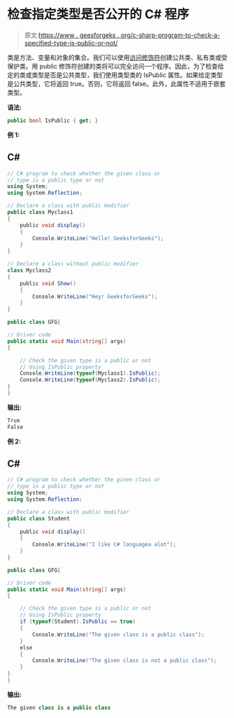 # 检查指定类型是否公开的 C# 程序

> 原文:[https://www . geesforgeks . org/c-sharp-program-to-check-a-specified-type-is-public-or-not/](https://www.geeksforgeeks.org/c-sharp-program-to-check-a-specified-type-is-public-or-not/)

类是方法、变量和对象的集合。我们可以使用[访问修饰符](https://www.geeksforgeeks.org/access-modifiers-in-c-sharp/)创建公共类、私有类或受保护类。用 public 修饰符创建的类将可以完全访问一个程序。因此，为了检查给定的类或类型是否是公共类型，我们使用类型类的 IsPublic 属性。如果给定类型是公共类型，它将返回 true。否则，它将返回 false。此外，此属性不适用于嵌套类型。

**语法:**

```cs
public bool IsPublic { get; }
```

**例 1:**

## C#

```cs
// C# program to check whether the given class or
// type is a public type or not
using System;
using System.Reflection;

// Declare a class with public modifier
public class Myclass1
{
    public void display()
    {
        Console.WriteLine("Hello! GeeksforGeeks");
    }
}

// Declare a class without public modifier
class Myclass2
{
    public void Show()
    {
        Console.WriteLine("Hey! GeeksforGeeks");
    }
}

public class GFG{

// Driver code    
public static void Main(string[] args)
{

    // Check the given type is a public or not
    // Using IsPublic property
    Console.WriteLine(typeof(Myclass1).IsPublic);
    Console.WriteLine(typeof(Myclass2).IsPublic);
}
}
```

**输出:**

```cs
True
False
```

**例 2:**

## C#

```cs
// C# program to check whether the given class or
// type is a public type or not
using System;
using System.Reflection;

// Declare a class with public modifier
public class Student
{
    public void display()
    {
        Console.WriteLine("I like C# languagea alot");
    }
}

public class GFG{

// Driver code    
public static void Main(string[] args)
{

    // Check the given type is a public or not
    // Using IsPublic property
    if (typeof(Student).IsPublic == true)
    {
        Console.WriteLine("The given class is a public class");
    }
    else
    {
        Console.WriteLine("The given class is not a public class");
    }
}
}
```

**输出:**

```cs
The given class is a public class
```